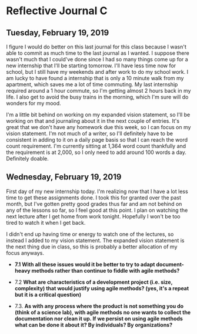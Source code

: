 # Reflective Journal C

## Tuesday, February 19, 2019
I figure I would do better on this last journal for this class because I wasn't able to commit as much time to the last journal as I wanted. I suppose there wasn't much that I could've done since I had so many things come up for a new internship that I'll be starting tomorrow. I'll have less time now for school, but I still have my weekends and after work to do my school work. I am lucky to have found a internship that is only a 10 minute walk from my apartment, which saves me a lot of time commuting. My last internship required around a 1 hour commute, so I'm getting almost 2 hours back in my life. I also get to avoid the busy trains in the morning, which I'm sure will do wonders for my mood. 

I'm a little bit behind on working on my expanded vision statement, so I'll be working on that and journaling about it in the next couple of entries. It's great that we don't have any homework due this week, so I can focus on my vision statement. I'm not much of a writer, so I'll definitely have to be consistent in adding to it on a daily page basis so that I can reach the word count requirement. I'm currently sitting at 1,364 word count thankfully and the requirement is at 2,000, so I only need to add around 100 words a day. Definitely doable.

## Wednesday, February 19, 2019
First day of my new internship today. I'm realizing now that I have a lot less time to get these assignments done. I took this for granted over the past month, but I've gotten pretty good grades thus far and am not behind on any of the lessons so far, so I feel good at this point. I plan on watching the next lecture after I get home from work tonight. Hopefully I won't be too tired to watch it when I get back.

I didn't end up having time or energy to watch one of the lectures, so instead I added to my vision statement. The expanded vision statement is the next thing due in class, so this is probably a better allocation of my focus anyways.

* **7.1  With all these issues would it be better to try to adapt document-heavy methods rather than continue to fiddle with agile methods?**

* 7.2  **What are characteristics of a development project (i.e. size, complexity) that would justify using agile methods?  (yes, it's a repeat but it is a critical question)**

* 7.3.  **As with any process where the product is not something you do (think of a science lab), with agile methods no one wants to collect the documentation nor clean it up.  If we persist on using agile methods what can be done it about it?  By individuals?  By organizations?**    